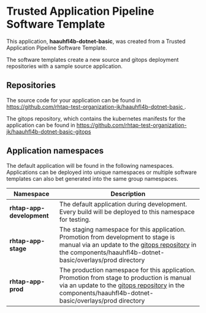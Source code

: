 # Trusted Application Pipeline Software Template

This application, **haauhfl4b-dotnet-basic**, was created from a Trusted Application Pipeline Software Template.

The software templates create a new source and gitops deployment repositories with a sample source application. 

## Repositories

The source code for your application can be found in [https://github.com/rhtap-test-organization-jk/haauhfl4b-dotnet-basic ](https://github.com/rhtap-test-organization-jk/haauhfl4b-dotnet-basic ).
 
The gitops repository, which contains the kubernetes manifests for the application can be found in 
[https://github.com/rhtap-test-organization-jk/haauhfl4b-dotnet-basic-gitops ](https://github.com/rhtap-test-organization-jk/haauhfl4b-dotnet-basic-gitops ) 

## Application namespaces 

The default application will be found in the following namespaces. Applications can be deployed into unique namespaces or multiple software templates can also bet generated into the same group namespaces.  

|  Namespace   |  Description   |  
| -------- | -------- |   
| **rhtap-app-development** | The default application during development. Every build will be deployed to this namespace for testing. | 
| **rhtap-app-stage** | The staging namespace for this application. Promotion from development to stage is manual via an update to the [gitops repository](https://github.com/rhtap-test-organization-jk/haauhfl4b-dotnet-basic-gitops ) in the components/haauhfl4b-dotnet-basic/overlays/prod directory |  
| **rhtap-app-prod** | The production namespace for this application. Promotion from stage to production is manual via an update to the [gitops repository](https://github.com/rhtap-test-organization-jk/haauhfl4b-dotnet-basic-gitops ) in the components/haauhfl4b-dotnet-basic/overlays/prod directory | 